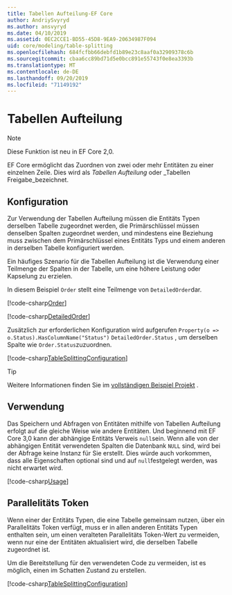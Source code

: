 ```yaml
---
title: Tabellen Aufteilung-EF Core
author: AndriySvyryd
ms.author: ansvyryd
ms.date: 04/10/2019
ms.assetid: 0EC2CCE1-BD55-45D8-9EA9-20634987F094
uid: core/modeling/table-splitting
ms.openlocfilehash: 684fcfbb66debfd1b89e23c8aaf0a32909378c6b
ms.sourcegitcommit: cbaa6cc89bd71d5e0bcc891e55743f0e8ea3393b
ms.translationtype: MT
ms.contentlocale: de-DE
ms.lasthandoff: 09/20/2019
ms.locfileid: "71149192"
---
```

# <a name="table-splitting"></a>Tabellen Aufteilung

>[!NOTE]
> Diese Funktion ist neu in EF Core 2,0.

EF Core ermöglicht das Zuordnen von zwei oder mehr Entitäten zu einer einzelnen Zeile. Dies wird als _Tabellen Aufteilung_ oder _Tabellen Freigabe_bezeichnet.

## <a name="configuration"></a>Konfiguration

Zur Verwendung der Tabellen Aufteilung müssen die Entitäts Typen derselben Tabelle zugeordnet werden, die Primärschlüssel müssen denselben Spalten zugeordnet werden, und mindestens eine Beziehung muss zwischen dem Primärschlüssel eines Entitäts Typs und einem anderen in derselben Tabelle konfiguriert werden.

Ein häufiges Szenario für die Tabellen Aufteilung ist die Verwendung einer Teilmenge der Spalten in der Tabelle, um eine höhere Leistung oder Kapselung zu erzielen.

In diesem Beispiel `Order` stellt eine Teilmenge von `DetailedOrder`dar.

[!code-csharp[Order](../../../samples/core/Modeling/TableSplitting/Order.cs?name=Order)]

[!code-csharp[DetailedOrder](../../../samples/core/Modeling/TableSplitting/DetailedOrder.cs?name=DetailedOrder)]

Zusätzlich zur erforderlichen Konfiguration wird aufgerufen `Property(o => o.Status).HasColumnName("Status")` `DetailedOrder.Status` , um derselben Spalte wie `Order.Status`zuzuordnen.

[!code-csharp[TableSplittingConfiguration](../../../samples/core/Modeling/TableSplitting/TableSplittingContext.cs?name=TableSplitting&highlight=3)]

> [!TIP]
> Weitere Informationen finden Sie im [vollständigen Beispiel Projekt](https://github.com/aspnet/EntityFramework.Docs/tree/master/samples/core/Modeling/TableSplitting) .

## <a name="usage"></a>Verwendung

Das Speichern und Abfragen von Entitäten mithilfe von Tabellen Aufteilung erfolgt auf die gleiche Weise wie andere Entitäten. Und beginnend mit EF Core 3,0 kann der abhängige Entitäts Verweis `null`sein. Wenn alle von der abhängigen Entität verwendeten Spalten die Datenbank `NULL` sind, wird bei der Abfrage keine Instanz für Sie erstellt. Dies würde auch vorkommen, dass alle Eigenschaften optional sind und auf `null`festgelegt werden, was nicht erwartet wird.

[!code-csharp[Usage](../../../samples/core/Modeling/TableSplitting/Program.cs?name=Usage)]

## <a name="concurrency-tokens"></a>Parallelitäts Token

Wenn einer der Entitäts Typen, die eine Tabelle gemeinsam nutzen, über ein Parallelitäts Token verfügt, muss er in allen anderen Entitäts Typen enthalten sein, um einen veralteten Parallelitäts Token-Wert zu vermeiden, wenn nur eine der Entitäten aktualisiert wird, die derselben Tabelle zugeordnet ist.

Um die Bereitstellung für den verwendeten Code zu vermeiden, ist es möglich, einen im Schatten Zustand zu erstellen.

[!code-csharp[TableSplittingConfiguration](../../../samples/core/Modeling/TableSplitting/TableSplittingContext.cs?name=ConcurrencyToken&highlight=2)]